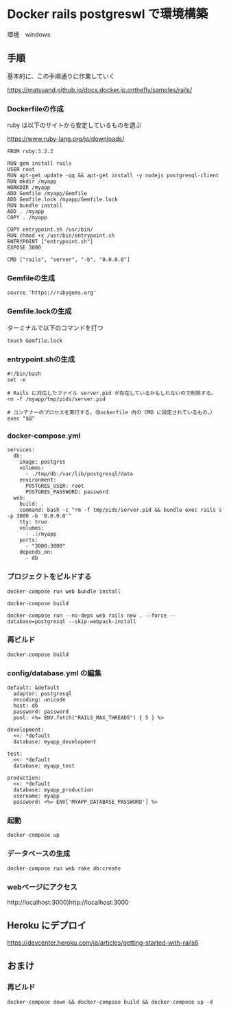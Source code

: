 # Docker rails postgreswl で環境構築

環境　windows

## 手順
基本的に、この手順通りに作業していく

https://matsuand.github.io/docs.docker.jp.onthefly/samples/rails/

### Dockerfileの作成
ruby は以下のサイトから安定しているものを選ぶ

https://www.ruby-lang.org/ja/downloads/

```
FROM ruby:3.2.2

RUN gem install rails
USER root
RUN apt-get update -qq && apt-get install -y nodejs postgresql-client
RUN mkdir /myapp
WORKDIR /myapp
ADD Gemfile /myapp/Gemfile
ADD Gemfile.lock /myapp/Gemfile.lock
RUN bundle install
ADD . /myapp
COPY . /myapp

COPY entrypoint.sh /usr/bin/
RUN chmod +x /usr/bin/entrypoint.sh
ENTRYPOINT ["entrypoint.sh"]
EXPOSE 3000

CMD ["rails", "server", "-b", "0.0.0.0"]
```
### Gemfileの生成
```
source 'https://rubygems.org'
```
### Gemfile.lockの生成
ターミナルで以下のコマンドを打つ
```
touch Gemfile.lock
```

### entrypoint.shの生成
```
#!/bin/bash
set -e

# Rails に対応したファイル server.pid が存在しているかもしれないので削除する。
rm -f /myapp/tmp/pids/server.pid

# コンテナーのプロセスを実行する。（Dockerfile 内の CMD に設定されているもの。）
exec "$@"
```

### docker-compose.yml
```
services:
  db:
    image: postgres
    volumes:
      - ./tmp/db:/var/lib/postgresql/data
    environment:
      POSTGRES_USER: root
      POSTGRES_PASSWORD: password
  web:
    build: .
    command: bash -c "rm -f tmp/pids/server.pid && bundle exec rails s -p 3000 -b '0.0.0.0'"
    tty: true
    volumes:
      - .:/myapp
    ports:
      - "3000:3000"
    depends_on:
      - db
```
### プロジェクトをビルドする
```
docker-compose run web bundle install 
```
```
docker-compose build
```
```
docker-compose run --no-deps web rails new . --force --database=postgresql --skip-webpack-install
```
### 再ビルド
```
docker-compose build
```
### config/database.yml の編集
```
default: &default
  adapter: postgresql
  encoding: unicode
  host: db
  password: password
  pool: <%= ENV.fetch("RAILS_MAX_THREADS") { 5 } %>

development:
  <<: *default
  database: myapp_development

test:
  <<: *default
  database: myapp_test

production:
  <<: *default
  database: myapp_production
  username: myapp
  password: <%= ENV['MYAPP_DATABASE_PASSWORD'] %>

```
### 起動
```
docker-compose up
```
### データベースの生成
```
docker-compose run web rake db:create
```
### webページにアクセス
http://localhost:3000)http://localhost:3000


## Heroku にデプロイ

https://devcenter.heroku.com/ja/articles/getting-started-with-rails6

## おまけ
### 再ビルド
```
docker-compose down && docker-compose build && docker-compose up -d
```



